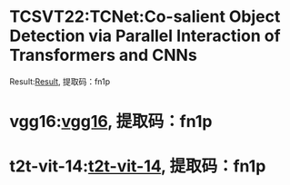 # TCSVT22:TCNet:Co-salient Object Detection via Parallel Interaction of Transformers and CNNs
Result:[Result](https://pan.baidu.com/s/1L7s1Gi1RADzaKLwuSFITRg), 提取码：fn1p 
# vgg16:[vgg16](https://pan.baidu.com/s/1L7s1Gi1RADzaKLwuSFITRg), 提取码：fn1p 
# t2t-vit-14:[t2t-vit-14](https://pan.baidu.com/s/1L7s1Gi1RADzaKLwuSFITRg), 提取码：fn1p 
